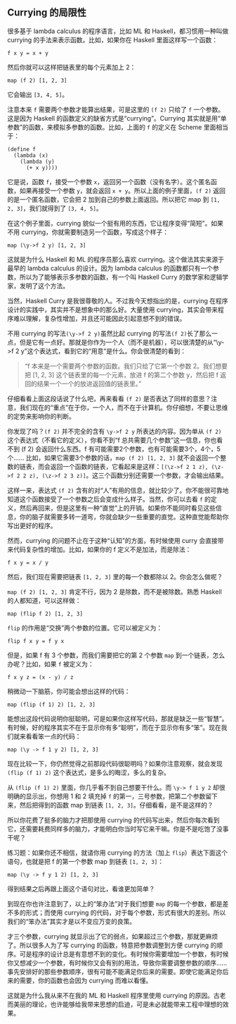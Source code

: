 ## Currying 的局限性

很多基于 lambda calculus 的程序语言，比如 ML 和 Haskell，都习惯用一种叫做 currying 的手法来表示函数。比如，如果你在 Haskell 里面这样写一个函数：

<div class="language-plaintext highlighter-rouge">

<div class="highlight">

    f x y = x + y

</div>

</div>

然后你就可以这样把链表里的每个元素加上 2：

<div class="language-plaintext highlighter-rouge">

<div class="highlight">

    map (f 2) [1, 2, 3]

</div>

</div>

它会输出 `[3, 4, 5]`。

注意本来 `f` 需要两个参数才能算出结果，可是这里的 `(f 2)` 只给了 `f` 一个参数。这是因为 Haskell 的函数定义的缺省方式是“currying”。Currying 其实就是用“单参数”的函数，来模拟多参数的函数。比如，上面的 `f` 的定义在 Scheme 里面相当于：

<div class="language-plaintext highlighter-rouge">

<div class="highlight">

    (define f
      (lambda (x)
        (lambda (y)
          (+ x y))))

</div>

</div>

它是说，函数 `f`，接受一个参数 `x`，返回另一个函数（没有名字）。这个匿名函数，如果再接受一个参数 `y`，就会返回 `x + y`。所以上面的例子里面，`(f 2)` 返回的是一个匿名函数，它会把 2 加到自己的参数上面返回。所以把它 map 到 `[1, 2, 3]`，我们就得到了 `[3, 4, 5]`。

在这个例子里面，currying 貌似一个挺有用的东西，它让程序变得“简短”。如果不用 currying，你就需要制造另一个函数，写成这个样子：

<div class="language-plaintext highlighter-rouge">

<div class="highlight">

    map (\y->f 2 y) [1, 2, 3]

</div>

</div>

这就是为什么 Haskell 和 ML 的程序员那么喜欢 currying。这个做法其实来源于最早的 lambda calculus 的设计。因为 lambda calculus 的函数都只有一个参数，所以为了能够表示多参数的函数，有一个叫 Haskell Curry 的数学家和逻辑学家，发明了这个方法。

当然，Haskell Curry 是我很尊敬的人。不过我今天想指出的是，currying 在程序设计的实践中，其实并不是想象中的那么好。大量使用 currying，其实会带来程序难以理解，复杂性增加，并且还可能因此引起意想不到的错误。

不用 currying 的写法`(\y->f 2 y)`虽然比起 currying 的写法`(f 2)`长了那么一点，但是它有一点好。那就是你作为一个人（而不是机器），可以很清楚的从“\y->f 2 y”这个表达式，看到它的“用意”是什么。你会很清楚的看到：

> “f 本来是一个需要两个参数的函数。我们只给了它第一个参数 2。我们想要把 [1, 2, 3] 这个链表里的每一个元素，放进 f 的第二个参数 y，然后把 f 返回的结果一个一个的放进返回值的链表里。”

仔细看看上面这段话说了什么吧，再来看看 `(f 2)` 是否表达了同样的意思？注意，我们现在的“重点”在于你，一个人，而不在于计算机。你仔细想，不要让思维的定势来影响你的判断。

你发现了吗？`(f 2)` 并不完全的含有 `\y->f 2 y` 所表达的内容。因为单从 `(f 2)` 这个表达式（不看它的定义），你看不到“f 总共需要几个参数”这一信息，你也看不到 (f 2) 会返回什么东西。f 有可能需要2个参数，也有可能需要3个，4个，5个…… 比如，如果它需要3个参数的话，`map (f 2) [1, 2, 3]` 就不会返回一个整数的链表，而会返回一个函数的链表，它看起来是这样：`[(\z->f 2 1 z), (\z->f 2 2 z), (\z->f 2 3 z)]`。这三个函数分别还需要一个参数，才会输出结果。

这样一来，表达式 `(f 2)` 含有的对“人”有用的信息，就比较少了。你不能很可靠地知道这个函数接受了一个参数之后会变成什么样子。当然，你可以去看 `f` 的定义，然后再回来，但是这里有一种“直觉”上的开销。如果你不能同时看见这些信息，你的脑子就需要多转一道弯，你就会缺少一些重要的直觉。这种直觉能帮助你写出更好的程序。

然而，currying 的问题不止在于这种“认知”的方面，有时候使用 curry 会直接带来代码复杂性的增加。比如，如果你的 f 定义不是加法，而是除法：

<div class="language-plaintext highlighter-rouge">

<div class="highlight">

    f x y = x / y

</div>

</div>

然后，我们现在需要把链表 `[1, 2, 3]` 里的每一个数都除以 2。你会怎么做呢？

`map (f 2) [1, 2, 3]` 肯定不行，因为 2 是除数，而不是被除数。熟悉 Haskell 的人都知道，可以这样做：

<div class="language-plaintext highlighter-rouge">

<div class="highlight">

    map (flip f 2) [1, 2, 3]

</div>

</div>

`flip` 的作用是“交换”两个参数的位置。它可以被定义为：

<div class="language-plaintext highlighter-rouge">

<div class="highlight">

    flip f x y = f y x

</div>

</div>

但是，如果 f 有 3 个参数，而我们需要把它的第 2 个参数 `map` 到一个链表，怎么办呢？比如，如果 `f` 被定义为：

<div class="language-plaintext highlighter-rouge">

<div class="highlight">

    f x y z = (x - y) / z

</div>

</div>

稍微动一下脑筋，你可能会想出这样的代码：

<div class="language-plaintext highlighter-rouge">

<div class="highlight">

    map (flip (f 1) 2) [1, 2, 3]

</div>

</div>

能想出这段代码说明你挺聪明，可是如果你这样写代码，那就是缺乏一些“智慧”。有时候，好的程序其实不在于显示你有多“聪明”，而在于显示你有多“笨”。现在我们就来看看笨一点的代码：

<div class="language-plaintext highlighter-rouge">

<div class="highlight">

    map (\y -> f 1 y 2) [1, 2, 3]

</div>

</div>

现在比较一下，你仍然觉得之前那段代码很聪明吗？如果你注意观察，就会发现 `(flip (f 1) 2)` 这个表达式，是多么的晦涩，多么的复杂。

从 `(flip (f 1) 2)` 里面，你几乎看不到自己想要干什么。而 `\y-> f 1 y 2` 却很明确的显示出，你想用 1 和 2 填充掉 `f` 的第一，三号参数，把第二个参数留下来，然后把得到的函数 map 到链表 `[1, 2, 3]`。仔细看看，是不是这样的？

所以你花费了挺多的脑力才把那使用 currying 的代码写出来，然后你每次看到它，还需要耗费同样多的脑力，才能明白你当时写它来干嘛。你是不是吃饱了没事干呢？

练习题：如果你还不相信，就请你用 currying 的方法（加上 `flip`）表达下面这个语句，也就是把 f 的第一个参数 map 到链表 `[1, 2, 3]`：

<div class="language-plaintext highlighter-rouge">

<div class="highlight">

    map (\y -> f y 1 2) [1, 2, 3]

</div>

</div>

得到结果之后再跟上面这个语句对比，看谁更加简单？

到现在你也许注意到了，以上的“笨办法”对于我们想要 `map` 的每一个参数，都是差不多的形式；而使用 currying 的代码，对于每个参数，形式有很大的差别。所以我们的“笨办法”其实才是以不变应万变的良策。

才三个参数，currying 就显示出了它的弱点，如果超过三个参数，那就更麻烦了。所以很多人为了写 currying 的函数，特意把参数调整到方便 currying 的顺序。可是程序的设计总是有意想不到的变化。有时候你需要增加一个参数，有时候你又想减少一个参数，有时候你又会有别的用法，导致你需要调整参数的顺序…… 事先安排好的那些参数顺序，很有可能不能满足你后来的需要。即使它能满足你后来的需要，你的函数也会因为 currying 而难以看懂。

这就是为什么我从来不在我的 ML 和 Haskell 程序里使用 currying 的原因。古老而美丽的理论，也许能够给我带来思想的启迪，可是未必就能带来工程中理想的效果。
